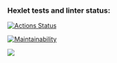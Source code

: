 ### Hexlet tests and linter status:
[![Actions Status](https://github.com/solominka/java-project-61/actions/workflows/hexlet-check.yml/badge.svg)](https://github.com/solominka/java-project-61/actions)

[![Maintainability](https://api.codeclimate.com/v1/badges/a3aeddee20d8a9457c40/maintainability)](https://codeclimate.com/github/solominka/java-project-61/maintainability)

<a href="https://codeclimate.com/github/solominka/java-project-61/test_coverage"><img src="https://api.codeclimate.com/v1/badges/a3aeddee20d8a9457c40/test_coverage" /></a>
